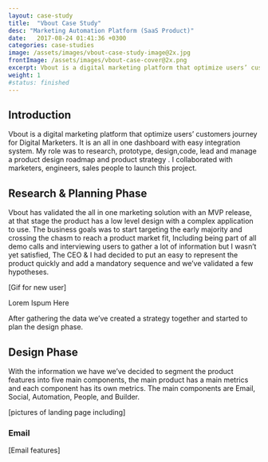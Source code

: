 ```yaml
---
layout: case-study
title:  "Vbout Case Study"
desc: "Marketing Automation Platform (SaaS Product)"
date:   2017-08-24 01:41:36 +0300
categories: case-studies
image: /assets/images/vbout-case-study-image@2x.jpg
frontImage: /assets/images/vbout-case-cover@2x.png
excerpt: Vbout is a digital marketing platform that optimize users’ customers journey for Digital Marketers. It is an all in one dashboard with easy integration system
weight: 1
#status: finished
---
```

## Introduction 

Vbout is a digital marketing platform that optimize users’ customers journey for Digital Marketers. It is an all in one dashboard with easy integration system. My role was to research, prototype, design,code, lead and manage a product design roadmap and product strategy . I collaborated with marketers, engineers, sales people to launch this project.  

## Research & Planning Phase 

Vbout has validated the all in one marketing solution with an MVP release, at that stage the product has a low level design with a complex application to use. The business goals was to start targeting the early majority and crossing the chasm to reach a product market fit, Including being part of all demo calls and interviewing users to gather a lot of information but I wasn’t yet satisfied, The CEO & I had decided to put an easy to represent the product quickly and add a mandatory sequence and we’ve validated a few hypotheses.

[Gif for new user]

<div class="link-to" markdown="0">
Lorem  
Ispum  
Here
</div>


After gathering the data we’ve created a strategy together and started to plan the design phase.

## Design Phase   
With the information we have we’ve decided to segment the product features into five main components, the main product has a main metrics and each component has its own metrics. 
The main components are Email, Social, Automation, People, and Builder.

[pictures of landing page including]

### Email 
[Email features] 


